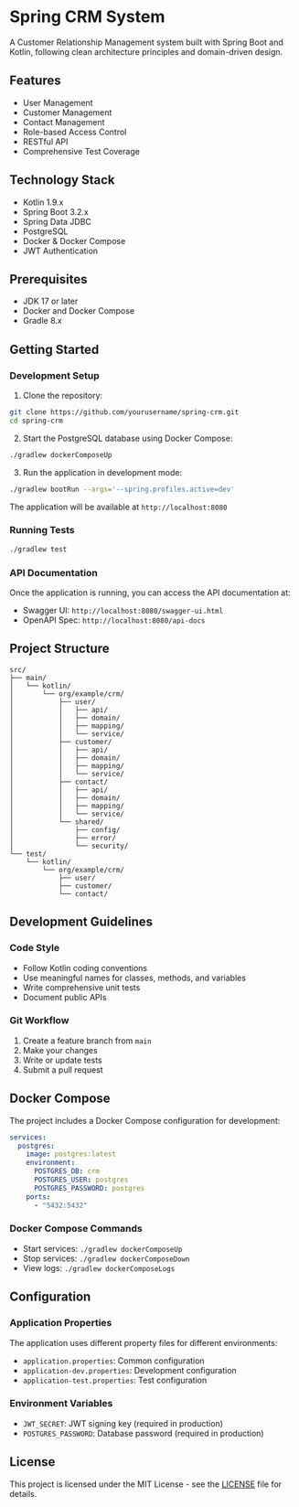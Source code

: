 # Spring CRM System

A Customer Relationship Management system built with Spring Boot and Kotlin, following clean architecture principles and domain-driven design.

## Features

- User Management
- Customer Management
- Contact Management
- Role-based Access Control
- RESTful API
- Comprehensive Test Coverage

## Technology Stack

- Kotlin 1.9.x
- Spring Boot 3.2.x
- Spring Data JDBC
- PostgreSQL
- Docker & Docker Compose
- JWT Authentication

## Prerequisites

- JDK 17 or later
- Docker and Docker Compose
- Gradle 8.x

## Getting Started

### Development Setup

1. Clone the repository:
```bash
git clone https://github.com/yourusername/spring-crm.git
cd spring-crm
```

2. Start the PostgreSQL database using Docker Compose:
```bash
./gradlew dockerComposeUp
```

3. Run the application in development mode:
```bash
./gradlew bootRun --args='--spring.profiles.active=dev'
```

The application will be available at `http://localhost:8080`

### Running Tests

```bash
./gradlew test
```

### API Documentation

Once the application is running, you can access the API documentation at:
- Swagger UI: `http://localhost:8080/swagger-ui.html`
- OpenAPI Spec: `http://localhost:8080/api-docs`

## Project Structure

```
src/
├── main/
│   └── kotlin/
│       └── org/example/crm/
│           ├── user/
│           │   ├── api/
│           │   ├── domain/
│           │   ├── mapping/
│           │   └── service/
│           ├── customer/
│           │   ├── api/
│           │   ├── domain/
│           │   ├── mapping/
│           │   └── service/
│           ├── contact/
│           │   ├── api/
│           │   ├── domain/
│           │   ├── mapping/
│           │   └── service/
│           └── shared/
│               ├── config/
│               ├── error/
│               └── security/
└── test/
    └── kotlin/
        └── org/example/crm/
            ├── user/
            ├── customer/
            └── contact/
```

## Development Guidelines

### Code Style

- Follow Kotlin coding conventions
- Use meaningful names for classes, methods, and variables
- Write comprehensive unit tests
- Document public APIs

### Git Workflow

1. Create a feature branch from `main`
2. Make your changes
3. Write or update tests
4. Submit a pull request

## Docker Compose

The project includes a Docker Compose configuration for development:

```yaml
services:
  postgres:
    image: postgres:latest
    environment:
      POSTGRES_DB: crm
      POSTGRES_USER: postgres
      POSTGRES_PASSWORD: postgres
    ports:
      - "5432:5432"
```

### Docker Compose Commands

- Start services: `./gradlew dockerComposeUp`
- Stop services: `./gradlew dockerComposeDown`
- View logs: `./gradlew dockerComposeLogs`

## Configuration

### Application Properties

The application uses different property files for different environments:

- `application.properties`: Common configuration
- `application-dev.properties`: Development configuration
- `application-test.properties`: Test configuration

### Environment Variables

- `JWT_SECRET`: JWT signing key (required in production)
- `POSTGRES_PASSWORD`: Database password (required in production)

## License

This project is licensed under the MIT License - see the [LICENSE](LICENSE) file for details.